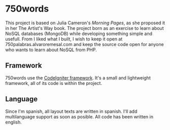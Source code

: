 # 750words

This project is based on Julia Cameron's _Morning Pages_, as she proposed it in her The Artist's Way book. The project born as an exercise to learn about NoSQL databases  (MongoDB) while developing something simple and usefull. From I liked what I built, I wish to keep it open at 750palabras.alvaroremesal.com and keep the source code open for anyone who wants to learn about NoSQL from PHP.

## Framework

750words use the [CodeIgniter framework](http://codeigniter.com/). It's a small and lightweight framework, all of its code is within the project.

## Language

Since I'm spanish, all layout texts are written in spanish. I'll add multilanguage support as soon as posible. All code has been written in english.

